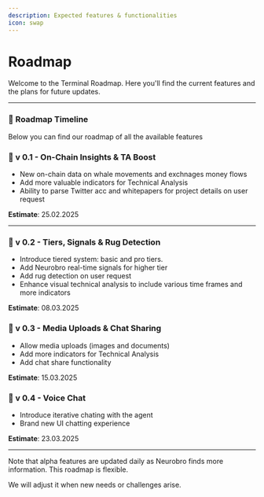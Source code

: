 ```yaml
---
description: Expected features & functionalities
icon: swap
---
```


# Roadmap

Welcome to the Terminal Roadmap. Here you'll find the current features and the plans for future updates.

***

### **🔸** Roadmap Timeline

Below you can find our roadmap of all the available features

### 📍 v 0.1 - On-Chain Insights & TA Boost

* New on-chain data on whale movements and exchnages money flows
* Add more valuable indicators for Technical Analysis
* Ability to parse Twitter acc and whitepapers for project details on user request

**Estimate**: 25.02.2025

***

### 📍 v 0.2 - Tiers, Signals & Rug Detection

* Introduce tiered system: basic and pro tiers.
* Add Neurobro real-time signals for higher tier
* Add rug detection on user request
* Enhance visual technical analysis to include various time frames and more indicators

**Estimate**: 08.03.2025

### 📍 v 0.3 - Media Uploads & Chat Sharing

* Allow media uploads (images and documents)
* Add more indicators for Technical Analysis
* Add chat share functionality

**Estimate**: 15.03.2025

### 📍 v 0.4 - Voice Chat

* Introduce iterative chating with the agent
* Brand new UI chatting experience

**Estimate**: 23.03.2025

***

Note that alpha features are updated daily as Neurobro finds more information. This roadmap is flexible.&#x20;

We will adjust it when new needs or challenges arise.
